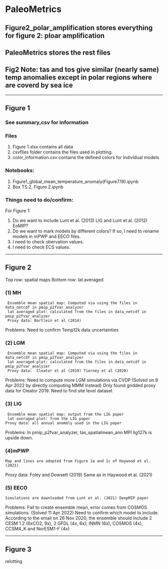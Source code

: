 # PaleoMetrics
## Figure2_polar_amplification stores everything for figure 2: ploar amplification
## PaleoMetrics stores the rest files

##
## Fig2 Note: tas and tos give similar (nearly same) temp anomalies except in polar regions where are coverd by sea ice

--------------------------
## Figure 1
### See summary,csv for information

### Files
1. Figure 1.xlsx contains all data
2. csvfiles folder contains the files used in plotting.
3. color_information.csv contains the defined colors for individual models

### Notebooks:
1. Figure1_global_mean_temperature_anomaly(Figure7.19).ipynb
2. Box TS.2, Figure 2.ipynb

### Things need to do/confirm:
For Figure 1:
1. Do we want to include Lunt et al. (2013) LIG and Lunt et al. (2012) EoMIP?
2. Do we want to mark models by different colors? If so, I need to rename models in mPWP and EECO files.
3. I need to check obervation values.
4. I need to check ECS values.

----------------------------
## Figure 2 
Top row: spatial maps
Bottom row: lat.averaged 
### (1) MH
     Ensemble mean spatial map: Computed via using the files in data_netcdf in pmip_p2fvar_analyzer
     lat averaged plot: calculated from the files in data_netcdf in pmip_p2fvar_analyzer
     Proxy data: Bartlein et al (2014)
Problems: Need to confirm Temp12k data uncertainties
### (2) LGM
     Ensemble mean spatial map: Computed via using the files in data_netcdf in pmip_p2fvar_analyzer
     lat averaged plot: calculated from the files in data_netcdf in pmip_p2fvar_analyzer
     Proxy data:  Cleator et al (2019) Tierney et al (2020) 
Problems: Need to compute more LGM simulations via CVDP (Solved on 9 Apr 2022 by directly computing MMM instead)
                 Only found gridded proxy data for Cleator 2019. Need to find site level dataset

### (3) LIG
     Ensemble mean spatial map: output from the LIG paper
     lat averaged plot: from the LIG paper
    Proxy data: all annual anomaly used in the LIG paper
Problems: In pmip_p2fvar_analyzer,  tas_spatialmean_ann MPI lig127k is upside down.

### (4)mPWP
    Map and lines are adopted from Figure 1a and 1c of Haywood et al. (2021)
   Proxy data: Foley and Dowsett (2019)  Same as in Haywood et al. (2021)

### (5) EECO
    Simulations are downloaded from Lunt et al. (2021) DeepMIP paper
Problems: Fail to create ensemble mean, error comes from COSMOS simulations. (Solved 11 Apr 2022)
Need to confirm which model to include. According to the email on 26 Nov 2020, the ensemble should include 2 CESM 1.2 (6xCO2, 9x), 2 GFDL (4x, 6x), INMN (6x), COSMOS (4x), CCSM4_K and NorESM1-F (4x)

-----------------
## Figure 3 
relotting 


